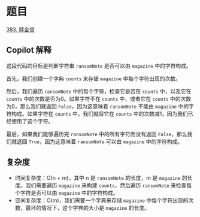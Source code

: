 # 题目

[383. 赎金信](https://leetcode.cn/problems/ransom-note/description/)

## Copilot 解释

这段代码的目标是判断字符串 `ransomNote` 是否可以由 `magazine` 中的字符构成。

首先，我们创建一个字典 `counts` 来存储 `magazine` 中每个字符出现的次数。

然后，我们遍历 `ransomNote` 中的每个字符，检查它是否在 `counts` 中，以及它在 `counts` 中的次数是否为0。如果字符不在 `counts` 中，或者它在 `counts` 中的次数为0，那么我们就返回 `False`，因为这意味着 `ransomNote` 不能由 `magazine` 中的字符构成。如果字符在 `counts` 中，我们就将它在 `counts` 中的次数减1，因为我们已经使用了这个字符。

最后，如果我们能够遍历完 `ransomNote` 中的所有字符而没有返回 `False`，那么我们就返回 `True`，因为这意味着 `ransomNote` 可以由 `magazine` 中的字符构成。

## 复杂度

- 时间复杂度：O(n + m)，其中 n 是 `ransomNote` 的长度，m 是 `magazine` 的长度。我们需要遍历 `magazine` 来构建 `counts`，然后遍历 `ransomNote` 来检查每个字符是否可以由 `magazine` 中的字符构成。
- 空间复杂度：O(m)，我们需要一个字典来存储 `magazine` 中每个字符出现的次数，最坏的情况下，这个字典的大小是 `magazine` 的长度。

